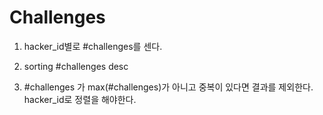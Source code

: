 # Challenges


1. hacker_id별로 #challenges를 센다.

2. sorting #challenges desc

3. #challenges 가 max(#challenges)가 아니고 중복이 있다면 결과를 제외한다. hacker_id로 정렬을 해야한다.

```
```
